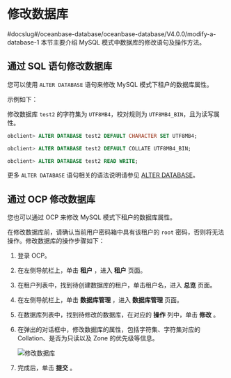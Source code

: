 # 修改数据库
#docslug#/oceanbase-database/oceanbase-database/V4.0.0/modify-a-database-1
本节主要介绍 MySQL 模式中数据库的修改语句及操作方法。

## 通过 SQL 语句修改数据库

您可以使用 `ALTER DATABASE` 语句来修改 MySQL 模式下租户的数据库属性。

示例如下：

修改数据库 `test2` 的字符集为 `UTF8MB4`，校对规则为 `UTF8MB4_BIN`，且为读写属性。

```sql
obclient> ALTER DATABASE test2 DEFAULT CHARACTER SET UTF8MB4;

obclient> ALTER DATABASE test2 DEFAULT COLLATE UTF8MB4_BIN;

obclient> ALTER DATABASE test2 READ WRITE;
```

更多 `ALTER DATABASE` 语句相关的语法说明请参见 [ALTER DATABASE](../../../../10.sql-reference-mysql-mode/6.sql-statement/2.alter-database.md)。

## 通过 OCP 修改数据库

您也可以通过 OCP 来修改 MySQL 模式下租户的数据库属性。

在修改数据库前，请确认当前用户密码箱中具有该租户的 `root` 密码，否则将无法操作。修改数据库的操作步骤如下：

1. 登录 OCP。

2. 在左侧导航栏上，单击 **租户** ，进入 **租户** 页面。

3. 在租户列表中，找到待创建数据库的租户，单击租户名，进入 **总览** 页面。

4. 在左侧导航栏上，单击 **数据库管理** ，进入 **数据库管理** 页面。

5. 在数据库列表中，找到待修改的数据库，在对应的 **操作** 列中，单击 **修改** 。

6. 在弹出的对话框中，修改数据库的属性，包括字符集、字符集对应的 Collation、是否为只读以及 Zone 的优先级等信息。

   ![修改数据库](https://help-static-aliyun-doc.aliyuncs.com/assets/img/zh-CN/2774908461/p278551.png)

7. 完成后，单击 **提交** 。
